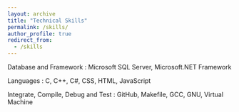 ```yaml
---
layout: archive
title: "Technical Skills"
permalink: /skills/
author_profile: true
redirect_from: 
  - /skills
---
```


Database and Framework
:   Microsoft SQL Server, Microsoft.NET Framework

Languages
:   C, C++, C#, CSS, HTML, JavaScript

Integrate, Compile, Debug and Test
:   GitHub, Makefile, GCC, GNU, Virtual Machine